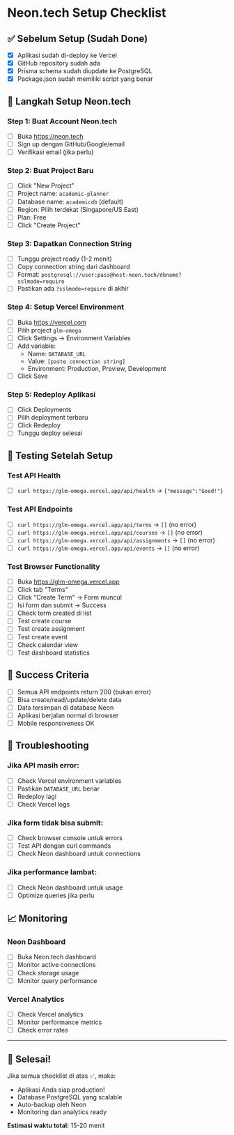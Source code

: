 # Neon.tech Setup Checklist

## ✅ Sebelum Setup (Sudah Done)
- [x] Aplikasi sudah di-deploy ke Vercel
- [x] GitHub repository sudah ada
- [x] Prisma schema sudah diupdate ke PostgreSQL
- [x] Package.json sudah memiliki script yang benar

## 🚀 Langkah Setup Neon.tech

### Step 1: Buat Account Neon.tech
- [ ] Buka https://neon.tech
- [ ] Sign up dengan GitHub/Google/email
- [ ] Verifikasi email (jika perlu)

### Step 2: Buat Project Baru
- [ ] Click "New Project"
- [ ] Project name: `academic-planner`
- [ ] Database name: `academicdb` (default)
- [ ] Region: Pilih terdekat (Singapore/US East)
- [ ] Plan: Free
- [ ] Click "Create Project"

### Step 3: Dapatkan Connection String
- [ ] Tunggu project ready (1-2 menit)
- [ ] Copy connection string dari dashboard
- [ ] Format: `postgresql://user:pass@host-neon.tech/dbname?sslmode=require`
- [ ] Pastikan ada `?sslmode=require` di akhir

### Step 4: Setup Vercel Environment
- [ ] Buka https://vercel.com
- [ ] Pilih project `glm-omega`
- [ ] Click Settings → Environment Variables
- [ ] Add variable:
  - Name: `DATABASE_URL`
  - Value: `[paste connection string]`
  - Environment: Production, Preview, Development
- [ ] Click Save

### Step 5: Redeploy Aplikasi
- [ ] Click Deployments
- [ ] Pilih deployment terbaru
- [ ] Click Redeploy
- [ ] Tunggu deploy selesai

## 🧪 Testing Setelah Setup

### Test API Health
- [ ] `curl https://glm-omega.vercel.app/api/health` → `{"message":"Good!"}`

### Test API Endpoints
- [ ] `curl https://glm-omega.vercel.app/api/terms` → `[]` (no error)
- [ ] `curl https://glm-omega.vercel.app/api/courses` → `[]` (no error)
- [ ] `curl https://glm-omega.vercel.app/api/assignments` → `[]` (no error)
- [ ] `curl https://glm-omega.vercel.app/api/events` → `[]` (no error)

### Test Browser Functionality
- [ ] Buka https://glm-omega.vercel.app
- [ ] Click tab "Terms"
- [ ] Click "Create Term" → Form muncul
- [ ] Isi form dan submit → Success
- [ ] Check term created di list
- [ ] Test create course
- [ ] Test create assignment
- [ ] Test create event
- [ ] Check calendar view
- [ ] Test dashboard statistics

## 🎯 Success Criteria
- [ ] Semua API endpoints return 200 (bukan error)
- [ ] Bisa create/read/update/delete data
- [ ] Data tersimpan di database Neon
- [ ] Aplikasi berjalan normal di browser
- [ ] Mobile responsiveness OK

## 🔧 Troubleshooting

### Jika API masih error:
- [ ] Check Vercel environment variables
- [ ] Pastikan `DATABASE_URL` benar
- [ ] Redeploy lagi
- [ ] Check Vercel logs

### Jika form tidak bisa submit:
- [ ] Check browser console untuk errors
- [ ] Test API dengan curl commands
- [ ] Check Neon dashboard untuk connections

### Jika performance lambat:
- [ ] Check Neon dashboard untuk usage
- [ ] Optimize queries jika perlu

## 📈 Monitoring

### Neon Dashboard
- [ ] Buka Neon.tech dashboard
- [ ] Monitor active connections
- [ ] Check storage usage
- [ ] Monitor query performance

### Vercel Analytics
- [ ] Check Vercel analytics
- [ ] Monitor performance metrics
- [ ] Check error rates

---

## 🎉 Selesai!

Jika semua checklist di atas ✅, maka:
- Aplikasi Anda siap production!
- Database PostgreSQL yang scalable
- Auto-backup oleh Neon
- Monitoring dan analytics ready

**Estimasi waktu total:** 15-20 menit